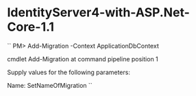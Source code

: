 # IdentityServer4-with-ASP.Net-Core-1.1

``
PM> Add-Migration -Context ApplicationDbContext

cmdlet Add-Migration at command pipeline position 1

Supply values for the following parameters:

Name: SetNameOfMigration
``
